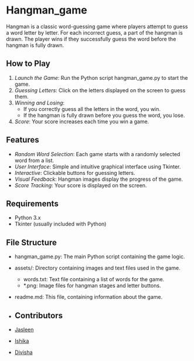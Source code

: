 # Hangman_game

Hangman is a classic word-guessing game where players attempt to guess a word letter by letter. For each incorrect guess, a part of the hangman is drawn. The player wins if they successfully guess the word before the hangman is fully drawn. 

## How to Play

1. *Launch the Game*: Run the Python script hangman_game.py to start the game.
2. *Guessing Letters*: Click on the letters displayed on the screen to guess them.
3. *Winning and Losing*: 
   - If you correctly guess all the letters in the word, you win.
   - If the hangman is fully drawn before you guess the word, you lose.
4. *Score*: Your score increases each time you win a game.

## Features

- *Random Word Selection*: Each game starts with a randomly selected word from a list.
- *User Interface*: Simple and intuitive graphical interface using Tkinter.
- *Interactive*: Clickable buttons for guessing letters.
- *Visual Feedback*: Hangman images display the progress of the game.
- *Score Tracking*: Your score is displayed on the screen.

## Requirements

- Python 3.x
- Tkinter (usually included with Python)

## File Structure

- hangman_game.py: The main Python script containing the game logic.
- assets/: Directory containing images and text files used in the game.
  - words.txt: Text file containing a list of words for the game.
  - *.png: Image files for hangman stages and letter buttons.
- readme.md: This file, containing information about the game.

- ## Contributors

- [Jasleen](https://github.com/Jasleen45)
- [Ishika](https://github.com/issue05)
- [Divisha](https://github.com/Divisha-Gupta1)
